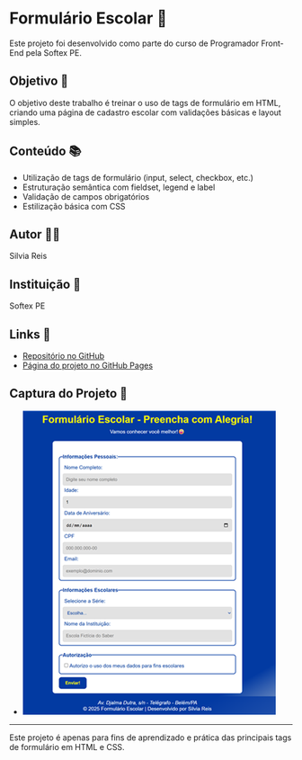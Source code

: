 # Formulário Escolar 📝

Este projeto foi desenvolvido como parte do curso de Programador Front-End pela Softex PE.

## Objetivo 🎯

O objetivo deste trabalho é treinar o uso de tags de formulário em HTML, criando uma página de cadastro escolar com validações básicas e layout simples.

## Conteúdo 📚

- Utilização de tags de formulário (input, select, checkbox, etc.)
- Estruturação semântica com fieldset, legend e label
- Validação de campos obrigatórios
- Estilização básica com CSS

## Autor 👩‍💻

Silvia Reis

## Instituição 🏫

Softex PE

## Links 🔗

- [Repositório no GitHub](https://github.com/seu-usuario/seu-repositorio)
- [Página do projeto no GitHub Pages](https://seu-usuario.github.io/seu-repositorio)

## Captura do Projeto 📸

- ![Screenshot do Formulário](screencapture-formulario.png)

---

Este projeto é apenas para fins de aprendizado e prática das principais tags de formulário em HTML e CSS.
